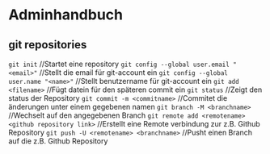 # Adminhandbuch

## git repositories

```git init```                                              //Startet eine repository
```git config --global user.email "<email>"```              //Stellt die email für git-account ein
```git config --global user.name "<name>"```                //Stellt benutzername für git-account ein
```git add <filename>```                                    //Fügt datein für den späteren commit ein
```git status```                                            //Zeigt den status der Repository
```git commit -m <commitname>```                            //Commitet die änderungen unter einem gegebenen namen
```git branch -M <branchname>```                            //Wechselt auf den angegebenen Branch
```git remote add <remotename> <github repository link>```  //Erstellt eine Remote verbindung zur z.B. Github Repository
```git push -U <remotename> <branchname>```                 //Pusht einen Branch auf die z.B. Github Repository

